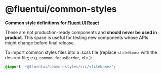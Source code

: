 # @fluentui/common-styles

**Common style definitions for [Fluent UI React](https://developer.microsoft.com/en-us/fluentui)**

These are not production-ready components and **should never be used in product**. This space is useful for testing new components whose APIs might change before final release.

To import common styles files into a .scss file (replace `<fileName>` with the desired file; e.g. `common`, `focusBorder`, etc.):

```scss
@import '~@fluentui/common-styles/src/<fileName>';
```
